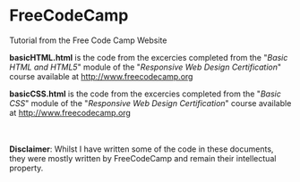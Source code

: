 # FreeCodeCamp
Tutorial from the Free Code Camp Website

<b>basicHTML.html</b> is the code from the excercies completed from the "<i>Basic HTML and HTML5</i>" module of the "<i>Responsive Web Design Certification</i>" course available at http://www.freecodecamp.org

<b>basicCSS.html</b> is the code from the excercies completed from the "<i>Basic CSS</i>" module of the "<i>Responsive Web Design Certification</i>" course available at http://www.freecodecamp.org


</br></br>
<b>Disclaimer</b>: Whilst I have written some of the code in these documents, they were mostly written by FreeCodeCamp and remain their intellectual property.

